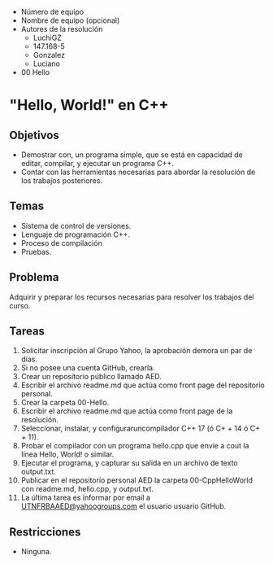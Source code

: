 * Número de equipo
* Nombre de equipo (opcional)
* Autores de la resolución
  * LuchiGZ
  * 147.168-5
  * Gonzalez
  * Luciano
* 00 Hello
# "Hello, World!" en C++
## Objetivos
* Demostrar con, un programa simple, que se está en capacidad de editar, compilar, y ejecutar un programa C++.
* Contar con las herramientas necesarias para abordar la resolución de los trabajos posteriores.
## Temas
* Sistema de control de versiones.
* Lenguaje de programación C++.
* Proceso de compilación
* Pruebas.
## Problema
Adquirir y preparar los recursos necesarias para resolver los trabajos del curso.
## Tareas
1. Solicitar inscripción al Grupo Yahoo, la aprobación demora un par de días.
2. Si no posee una cuenta GitHub, crearla.
3. Crear un repositorio público llamado AED.
4. Escribir el archivo readme.md que actúa como front page del repositorio personal.
5. Crear la carpeta 00-Hello.
6. Escribir el archivo readme.md que actúa como front page de la resolución.
7. Seleccionar, instalar, y configuraruncompilador C++ 17 (ó C+ + 14 ó C+ + 11).
8. Probar el compilador con un programa hello.cpp que envíe a cout la línea Hello, World! o similar.
9. Ejecutar el programa, y capturar su salida en un archivo de texto output.txt.
10. Publicar en el repositorio personal AED la carpeta 00-CppHelloWorld con readme.md, hello.cpp, y output.txt.
11. La última tarea es informar por email a UTNFRBAAED@yahoogroups.com el usuario usuario GitHub.
## Restricciones
* Ninguna.
